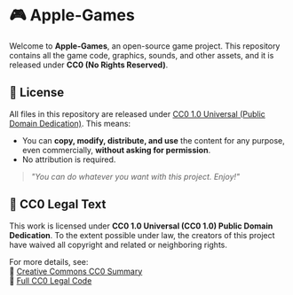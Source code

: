 
# 🎮  Apple-Games  

Welcome to **Apple-Games**, an open-source game project. This repository contains all the game code, graphics, sounds, and other assets, and it is released under **CC0 (No Rights Reserved)**.

## 📝 License  

All files in this repository are released under [CC0 1.0 Universal (Public Domain Dedication)](https://creativecommons.org/publicdomain/zero/1.0/). This means:  

- You can **copy, modify, distribute, and use** the content for any purpose, even commercially, **without asking for permission**.  
- No attribution is required.  

> *"You can do whatever you want with this project. Enjoy!"*  

## 📜 CC0 Legal Text  

This work is licensed under **CC0 1.0 Universal (CC0 1.0) Public Domain Dedication**. To the extent possible under law, the creators of this project have waived all copyright and related or neighboring rights.  

For more details, see:  
🔗 [Creative Commons CC0 Summary](https://creativecommons.org/publicdomain/zero/1.0/)  
🔗 [Full CC0 Legal Code](https://creativecommons.org/publicdomain/zero/1.0/legalcode)  
